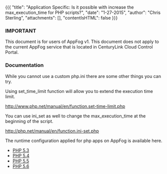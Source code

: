 {{{
  "title": "Application Specific: Is it possible with increase the max_execution_time for PHP scripts?",
  "date": "1-27-2015",
  "author": "Chris Sterling",
  "attachments": [],
  "contentIsHTML": false
}}}

### IMPORTANT

This document is for users of AppFog v1. This document does not apply to the current AppFog service that is located in CenturyLink Cloud Control Portal.

### Documentation


<p>While you cannot use a custom php.ini there are some other things you can try.</p>
<p>Using set_time_limit function will allow you to extend the execution time limit.</p>
<p><a href="http://www.php.net/manual/en/function.set-time-limit.php">http://www.php.net/manual/en/function.set-time-limit.php</a></p>
<p>You can use ini_set as well to change the max_execution_time at the beginning of the script.</p>
<p><a href="http://php.net/manual/en/function.ini-set.php">http://php.net/manual/en/function.ini-set.php</a></p>
<p>The runtime configuration applied for php apps on AppFog is available here.</p>
<ul>
<li><a href="http://php_info.aws.af.cm">PHP 5.3</a></li>
<li><a href="http://php_info54.aws.af.cm/">PHP 5.4</a></li>
<li><a href="http://php_info55.aws.af.cm/">PHP 5.5</a></li>
<li><a href="http://php_info56.aws.af.cm/">PHP 5.6</a></li>
</ul>
